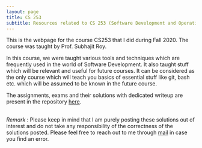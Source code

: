 ```yaml
---
layout: page
title: CS 253
subtitle: Resources related to CS 253 (Software Development and Operations) can be found here
---
```


This is the webpage for the course CS253 that I did during Fall 2020. The course was taught by Prof. Subhajit Roy.   

In this course, we were taught various tools and techniques which are frequently used in the world of Software Development. It also taught stuff which will be relevant and useful for future courses. It can be considered as the only course which will teach you basics of essential stuff like git, bash etc. which will be assumed to be known in the future course. 

The assignments, exams and their solutions with dedicated writeup are present in the repository [here](https://github.com/yatharth0610/CS253).

\
_Remark_ : Please keep in mind that I am purely posting these solutions out of interest and do not take any responsibility of the correctness of the solutions posted. Please feel free to reach out to me through [mail](ygoswami@iitk.ac.in) in case you find an error.

